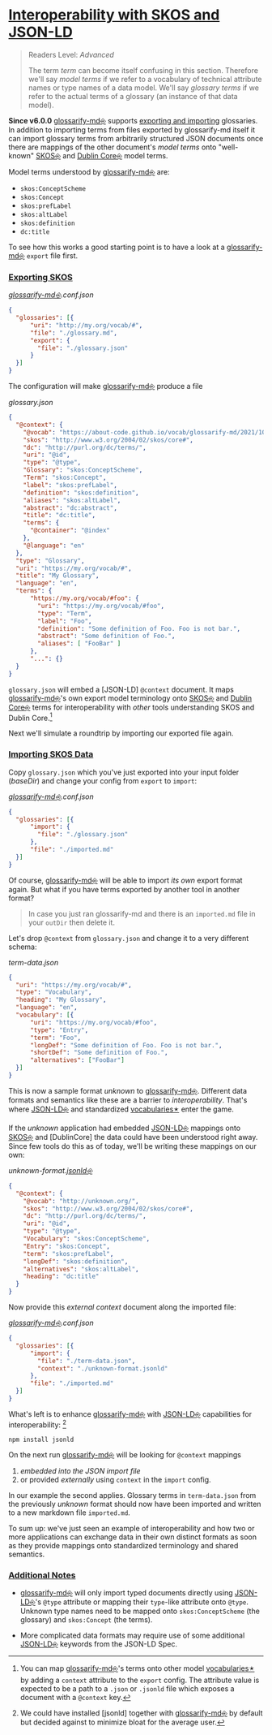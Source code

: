 # [Interoperability with SKOS and JSON-LD](#interoperability-with-skos-and-json-ld)

[doc-export-import]: ../README.md#structured-export-and-import

> Readers Level: *Advanced*
>
> The term *term* can become itself confusing in this section. Therefore we'll say *model terms* if we refer to a vocabulary of technical attribute names or type names of a data model. We'll say *glossary terms* if we refer to the actual terms of a glossary (an instance of that data model).

**Since v6.0.0** [glossarify-md⎆][1] supports [exporting and importing][doc-export-import] glossaries. In addition to importing terms from files exported by glossarify-md itself it can import glossary terms from arbitrarily structured JSON documents once there are mappings of the other document's *model terms* onto "well-known" [SKOS⎆][2] and [Dublin Core⎆][3] model terms.

Model terms understood by [glossarify-md⎆][1] are:

*   `skos:ConceptScheme`
*   `skos:Concept`
*   `skos:prefLabel`
*   `skos:altLabel`
*   `skos:definition`
*   `dc:title`

To see how this works a good starting point is to have a look at a [glossarify-md⎆][1] `export` file first.

### [Exporting SKOS](#exporting-skos)

*[glossarify-md⎆][1].conf.json*

```json
{
  "glossaries": [{
      "uri": "http://my.org/vocab/#",
      "file": "./glossary.md",
      "export": {
        "file": "./glossary.json"
      }
  }]
}
```

The configuration will make [glossarify-md⎆][1] produce a file

*glossary.json*

```json
{
  "@context": {
    "@vocab": "https://about-code.github.io/vocab/glossarify-md/2021/10/#",
    "skos": "http://www.w3.org/2004/02/skos/core#",
    "dc": "http://purl.org/dc/terms/",
    "uri": "@id",
    "type": "@type",
    "Glossary": "skos:ConceptScheme",
    "Term": "skos:Concept",
    "label": "skos:prefLabel",
    "definition": "skos:definition",
    "aliases": "skos:altLabel",
    "abstract": "dc:abstract",
    "title": "dc:title",
    "terms": {
      "@container": "@index"
    },
    "@language": "en"
  },
  "type": "Glossary",
  "uri": "https://my.org/vocab/#",
  "title": "My Glossary",
  "language": "en",
  "terms": {
      "https://my.org/vocab/#foo": {
        "uri": "https://my.org/vocab/#foo",
        "type": "Term",
        "label": "Foo",
        "definition": "Some definition of Foo. Foo is not bar.",
        "abstract": "Some definition of Foo.",
        "aliases": [ "FooBar" ]
      },
      "...": {}
  }
}
```

`glossary.json` will embed a \[JSON-LD] `@context` document. It maps [glossarify-md⎆][1]'s own export model terminology onto [SKOS⎆][2] and [Dublin Core⎆][3] terms for interoperability with *other* tools understanding SKOS and Dublin Core.[^1]

[^1]: You can map [glossarify-md⎆][1]'s terms onto other model [vocabularies🟉][4] by adding a `context` attribute to the `export` config. The attribute value is expected to be a path to a `.json` or `.jsonld` file which exposes a document with a `@context` key.

Next we'll simulate a roundtrip by importing our exported file again.

### [Importing SKOS Data](#importing-skos-data)

Copy `glossary.json` which you've just exported into your input folder (*baseDir*) and change your config from `export` to `import`:

*[glossarify-md⎆][1].conf.json*

```json
{
  "glossaries": [{
      "import": {
        "file": "./glossary.json"
      },
      "file": "./imported.md"
  }]
}
```

Of course, [glossarify-md⎆][1] will be able to import *its own* export format again. But what if you have terms exported by another tool in another format?

> In case you just ran glossarify-md and there is an `imported.md` file in your `outDir` then delete it.

Let's drop `@context` from `glossary.json` and change it to a very different schema:

*term-data.json*

```json
{
  "uri": "https://my.org/vocab/#",
  "type": "Vocabulary",
  "heading": "My Glossary",
  "language": "en",
  "vocabulary": [{
      "uri": "https://my.org/vocab/#foo",
      "type": "Entry",
      "term": "Foo",
      "longDef": "Some definition of Foo. Foo is not bar.",
      "shortDef": "Some definition of Foo.",
      "alternatives": ["FooBar"]
  }]
}
```

This is now a sample format *unknown* to [glossarify-md⎆][1]. Different data formats and semantics like these are a barrier to *interoperability*. That's where [JSON-LD⎆][5] and standardized [vocabularies🟉][4] enter the game.

If the *unknown* application had embedded [JSON-LD⎆][5] mappings onto [SKOS⎆][2] and \[DublinCore] the data could have been understood right away. Since few tools do this as of today, we'll be writing these mappings on our own:

*unknown-format.[jsonld⎆][6]*

```json
{
  "@context": {
    "@vocab": "http://unknown.org/",
    "skos": "http://www.w3.org/2004/02/skos/core#",
    "dc": "http://purl.org/dc/terms/",
    "uri": "@id",
    "type": "@type",
    "Vocabulary": "skos:ConceptScheme",
    "Entry": "skos:Concept",
    "term": "skos:prefLabel",
    "longDef": "skos:definition",
    "alternatives": "skos:altLabel",
    "heading": "dc:title"
  }
}
```

Now provide this *external context* document along the imported file:

*[glossarify-md⎆][1].conf.json*

```json
{
  "glossaries": [{
      "import": {
        "file": "./term-data.json",
        "context": "./unknown-format.jsonld"
      },
      "file": "./imported.md"
  }]
}
```

What's left is to enhance [glossarify-md⎆][1] with [JSON-LD⎆][5] capabilities for interoperability: [^2]

    npm install jsonld

[^2]: We could have installed \[jsonld] together with [glossarify-md⎆][1] by default but decided against to minimize bloat for the average user.

On the next run [glossarify-md⎆][1] will be looking for `@context` mappings

1.  *embedded into the JSON import file*
2.  or provided *externally* using `context` in the `import` config.

In our example the second applies. Glossary terms in `term-data.json` from the previously *unknown* format should now have been imported and written to a new markdown file `imported.md`.

To sum up: we've just seen an example of interoperability and how two or more applications can exchange data in their own distinct formats as soon as they provide mappings onto standardized terminology and shared semantics.

### [Additional Notes](#additional-notes)

*   [glossarify-md⎆][1] will only import typed documents directly using [JSON-LD⎆][5]'s `@type` attribute or mapping their `type`-like attribute onto `@type`. Unknown type names need to be mapped onto `skos:ConceptScheme` (the glossary) and  `skos:Concept` (the terms).

*   More complicated data formats may require use of some additional [JSON-LD⎆][5] keywords from the JSON-LD Spec.

[1]: https://github.com/about-code/glossarify-md "This project."

[2]: http://w3.org/skos/ "With the Simple Knowledge Organization System (SKOS) the World Wide Web Consortium (W3C) has standardized a (meta-)vocabulary which is suited and intended for modeling Simple Knowledge Organization Systems such as Glossaries, Thesauri, Taxonomies or Word Nets."

[3]: http://purl.org/dc/terms/ "The Dublin Core Metadata Initiative."

[4]: ./glossary.md#vocabulary "A collection of terms which is uniquely identifiable."

[5]: https://json-ld.org "JSON-LD is a standardized JSON document format for mapping system-specific terms of a JSON-based data format to well-know terms from public vocabularies."

[6]: https://npmjs.com/package/jsonld "A JavaScript implementation of JSON-LD."
